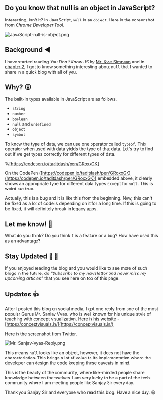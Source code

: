 ## Do you know that null is an object in JavaScript?

Interesting, isn't it? In JavaScript, `null` is an `object`. Here is the screenshot from _Chrome Developer Tool_.

![JavaScript-null-is-object.png](https://cdn.hashnode.com/res/hashnode/image/upload/v1632410402713/LWPYGKvKv.png)

## Background ◀️
I have started reading *You Don't Know JS* by [Mr. Kyle Simpson](https://github.com/getify) and in [chapter 2](https://github.com/getify/You-Dont-Know-JS/blob/1st-ed/up%20%26%20going/ch2.md), I got to know something interesting about `null` that I wanted to share in a quick blog with all of you.

## Why? 😮

The built-in types available in JavaScript are as follows.

-   `string`
-   `number`
-   `boolean`
-   `null` and `undefined`
-   `object`
-   `symbol`

To know the type of data, we can use one operator called `typeof`. This operator when used with data yields the type of that data. Let's try to find out if we get types correctly for different types of data.

%[https://codepen.io/taditdash/pen/GRoxxGK]

On the CodePen ([https://codepen.io/taditdash/pen/GRoxxGK](https://codepen.io/taditdash/pen/GRoxxGK)) embedded above, it clearly shows an appropriate type for different data types except for `null`. This is weird but true.

Actually, this is a bug and it is like this from the beginning. Now, this can't be fixed as a lot of code is depending on it for a long time. If this is going to be fixed, it will definitely break in legacy apps.

## Let me know! 🙏 

What do you think? Do you think it is a feature or a bug? How have used this as an advantage?

## Stay Updated 📧  📰 

If you enjoyed reading the blog and you would like to see more of such blogs in the future, do _"Subscribe to my newsletter and never miss my upcoming articles"_ that you see here on top of this page.

## Updates 👍

After I posted this blog on social media, I got one reply from one of the most popular Gurus [Mr. Sanjay Vyas](https://twitter.com/SanjayVyas), who is well known for his unique style of teaching with concept visualization. Here is his website - [https://conceptvisuals.in/](https://conceptvisuals.in/)

Here is the screenshot from Twitter.

![Mr.-Sanjav-Vyas-Reply.png](https://cdn.hashnode.com/res/hashnode/image/upload/v1632410629954/8nmseY0FT.png)

This means `null` looks like an object, however, it does not have the characteristics. This brings a lot of value to its implementation where the developer can design the code keeping these caveats in mind.

This is the beauty of the community, where like-minded people share knowledge between themselves. I am very lucky to be a part of the tech community where I am meeting people like Sanjay Sir every day.

Thank you Sanjay Sir and everyone who read this blog. Have a nice day. 😃